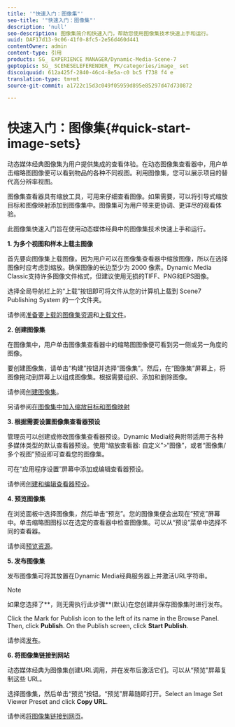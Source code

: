 ```yaml
---
title: '"快速入门：图像集"'
seo-title: '"快速入门：图像集"'
description: 'null'
seo-description: 图像集简介和快速入门，帮助您使用图像集技术快速上手和运行。
uuid: DAF17d13-9c06-41f0-8fc5-2e56d460d441
contentOwner: admin
content-type: 引用
products: SG_ EXPERIENCE MANAGER/Dynamic-Media-Scene-7
geptopics: SG_ SCENESELEFERENDER_ PK/categories/image_ set
discoiquuid: 612a425f-2840-46c4-8e5a-c0 bc5 f738 f4 e
translation-type: tm+mt
source-git-commit: a1722c15d3c049f05959d895e85297d47d730872

---
```



# 快速入门：图像集{#quick-start-image-sets}

动态媒体经典图像集为用户提供集成的查看体验。在动态图像集查看器中，用户单击缩略图图像便可以看到物品的各种不同视图。利用图像集，您可以展示项目的替代高分辨率视图。

图像集查看器具有缩放工具，可用来仔细查看图像。如果需要，可以将引导式缩放目标和图像映射添加到图像集中。图像集可为用户带来更协调、更详尽的观看体验。

此图像集快速入门旨在使用动态媒体经典中的图像集技术快速上手和运行。

**1. 为多个视图和样本上载主图像**

首先要向图像集上载图像。因为用户可以在图像集查看器中缩放图像，所以在选择图像时应考虑到缩放。确保图像的长边至少为 2000 像素。Dynamic Media Classic支持许多图像文件格式，但建议使用无损的TIFF、PNG和EPS图像。

选择全局导航栏上的“上载”按钮即可将文件从您的计算机上载到 Scene7 Publishing System 的一个文件夹。

请参阅[准备要上载的图像集资源](preparing-image-set-assets-upload.md#preparing-image-set-assets-for-upload)和[上载文件](uploading-files.md#uploading-your-files)。

**2. 创建图像集**

在图像集中，用户单击图像集查看器中的缩略图图像便可看到另一侧或另一角度的图像。

要创建图像集，请单击“构建”按钮并选择“图像集”。然后，在“图像集”屏幕上，将图像拖动到屏幕上以组成图像集。根据需要组织、添加和删除图像。

请参阅[创建图像集](creating-image-set.md#creating-an-image-set)。

另请参阅[在图像集中加入缩放目标和图像映射](including-zoom-targets-image-maps.md#including-zoom-targets-and-image-maps-in-image-sets)

**3. 根据需要设置图像集查看器预设**

管理员可以创建或修改图像集查看器预设。Dynamic Media经典附带适用于各种多媒体类型的默认查看器预设。使用“缩放查看器: 自定义”&gt;“图像”，或者“图像集/多个视图”预设即可查看您的图像集。

可在“应用程序设置”屏幕中添加或编辑查看器预设。

请参阅[创建和编辑查看器预设](application-setup.md#adding-and-editing-viewer-presets)。

**4. 预览图像集**

在浏览面板中选择图像集，然后单击“预览”。您的图像集便会出现在“预览”屏幕中。单击缩略图图标以在选定的查看器中检查图像集。可以从“预设”菜单中选择不同的查看器。

请参阅[预览资源](previewing-asset.md#previewing-an-asset)。

**5. 发布图像集**

发布图像集可将其放置在Dynamic Media经典服务器上并激活URL字符串。

>[!NOTE]
>
>如果您选择了**，则无需执行此步骤**(默认)在您创建并保存图像集时进行发布。

Click the Mark for Publish icon to the left of its name in the Browse Panel. Then, click **Publish**. On the Publish screen, click **Start Publish**.

请参阅[发布](publishing-files.md#publishing-files)。

**6. 将图像集链接到网站**

动态媒体经典为图像集创建URL调用，并在发布后激活它们。可以从“预览”屏幕复制这些 URL。

选择图像集，然后单击“预览”按钮。“预览”屏幕随即打开。Select an Image Set Viewer Preset and click **Copy URL**.

请参阅[将图像集链接到网页](linking-image-set-web-page.md#linking-an-image-set-to-a-web-page)。
